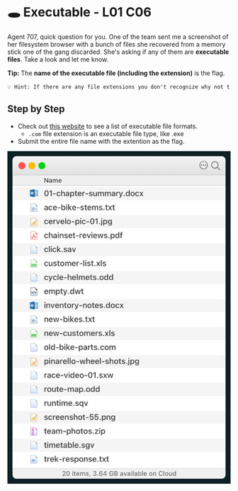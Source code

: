 # 🕳️ Executable - L01 C06

Agent 707, quick question for you. One of the team sent me a screenshot of her filesystem browser with a bunch of files she recovered from a memory stick one of the gang discarded. She's asking if any of them are **executable files**. Take a look and let me know.

**Tip:** The **name of the executable file (including the extension)** is the flag.

```txt
💡 Hint: If there are any file extensions you don't recognize why not try googling them to see whether they are executables.
```

## Step by Step

- Check out [this website](https://fileinfo.com/filetypes/executable) to see a list of executable file formats.
  - `.com` file extension is an executable file type, like .exe
- Submit the entire file name with the extention as the flag.

![image of all of the provided files the challenge gives you](/assets/executable1.png)
